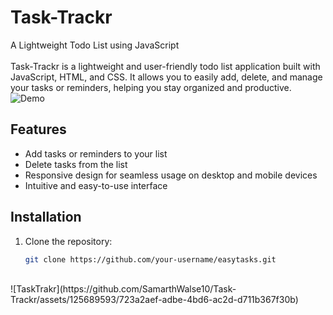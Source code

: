 # Task-Trackr
A Lightweight Todo List using JavaScript    
<br/>
Task-Trackr is a lightweight and user-friendly todo list application built with JavaScript, HTML, and CSS. It allows you to easily add, delete, and manage your tasks or reminders, helping you stay organized and productive.
![Demo](demo.gif)
## Features
- Add tasks or reminders to your list
- Delete tasks from the list
- Responsive design for seamless usage on desktop and mobile devices
- Intuitive and easy-to-use interface
## Installation
1. Clone the repository:
   ```bash
   git clone https://github.com/your-username/easytasks.git
<br/>
![TaskTrakr](https://github.com/SamarthWalse10/Task-Trackr/assets/125689593/723a2aef-adbe-4bd6-ac2d-d711b367f30b)
